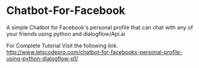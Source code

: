 # Chatbot-For-Facebook
A simple Chatbot for Facebook's personal profile that can chat with any of your friends using python and dialogflow/Api.ai


For Complete Tutorial Visit the following link.
http://www.letscodepro.com/chatbot-for-facebooks-personal-profile-using-python-dialogflow-p1/
